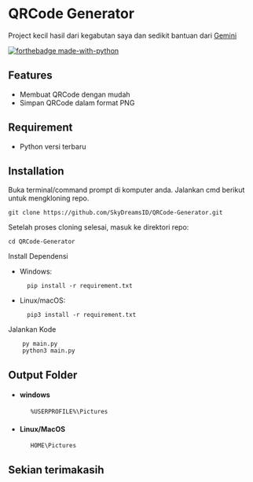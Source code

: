 # QRCode Generator
Project kecil hasil dari kegabutan saya dan sedikit bantuan dari [Gemini](https://gemini.google.com/app)

[![forthebadge made-with-python](http://ForTheBadge.com/images/badges/made-with-python.svg)](https://www.python.org/)

## Features

- Membuat QRCode dengan mudah
- Simpan QRCode dalam format PNG

## Requirement
 - Python versi terbaru

## Installation

Buka terminal/command prompt di komputer anda.
Jalankan cmd berikut untuk mengkloning repo.

    git clone https://github.com/SkyDreamsID/QRCode-Generator.git

Setelah proses cloning selesai, masuk ke direktori repo:

    cd QRCode-Generator

Install Dependensi
- Windows:

        pip install -r requirement.txt

- Linux/macOS:

        pip3 install -r requirement.txt
        
Jalankan Kode

        py main.py
        python3 main.py
## Output Folder
- #### windows
    
         %USERPROFILE%\Pictures
    
- #### Linux/MacOS
    
         HOME\Pictures

## Sekian terimakasih

[//]: # (These are reference links used in the body of this note and get stripped out when the markdown processor does its job. There is no need to format nicely because it shouldn't be seen. Thanks SO - http://stackoverflow.com/questions/4823468/store-comments-in-markdown-syntax)

   [dill]: <https://github.com/joemccann/dillinger>
   [git-repo-url]: <https://github.com/joemccann/dillinger.git>
   [john gruber]: <http://daringfireball.net>
   [df1]: <http://daringfireball.net/projects/markdown/>
   [markdown-it]: <https://github.com/markdown-it/markdown-it>
   [Ace Editor]: <http://ace.ajax.org>
   [node.js]: <http://nodejs.org>
   [Twitter Bootstrap]: <http://twitter.github.com/bootstrap/>
   [jQuery]: <http://jquery.com>
   [@tjholowaychuk]: <http://twitter.com/tjholowaychuk>
   [express]: <http://expressjs.com>
   [AngularJS]: <http://angularjs.org>
   [Gulp]: <http://gulpjs.com>

   [PlDb]: <https://github.com/joemccann/dillinger/tree/master/plugins/dropbox/README.md>
   [PlGh]: <https://github.com/joemccann/dillinger/tree/master/plugins/github/README.md>
   [PlGd]: <https://github.com/joemccann/dillinger/tree/master/plugins/googledrive/README.md>
   [PlOd]: <https://github.com/joemccann/dillinger/tree/master/plugins/onedrive/README.md>
   [PlMe]: <https://github.com/joemccann/dillinger/tree/master/plugins/medium/README.md>
   [PlGa]: <https://github.com/RahulHP/dillinger/blob/master/plugins/googleanalytics/README.md>
